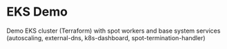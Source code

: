 # EKS Demo
Demo EKS cluster (Terraform) with spot workers and base system services (autoscaling, external-dns, k8s-dashboard, spot-termination-handler)

